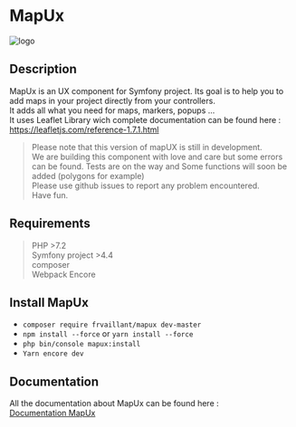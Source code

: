 # MapUx
![logo](http://frvaillant.com/mapux/logo.svg)
## Description
MapUx is an UX component for Symfony project. Its goal is to help you to add maps in your project directly from your controllers.  
It adds all what you need for maps, markers, popups ...  
It uses Leaflet Library wich complete documentation can be found here :  
https://leafletjs.com/reference-1.7.1.html 

> Please note that this version of mapUX is still in development.  
> We are building this component with love and care but some errors can be found.
> Tests are on the way and Some functions will soon be added (polygons for example)  
> Please use github issues to report any problem encountered.  
> Have fun.

## Requirements
> PHP >7.2  
> Symfony project >4.4  
> composer  
> Webpack Encore  

## Install MapUx
- `composer require frvaillant/mapux dev-master`
- `npm install --force` or `yarn install --force`
- `php bin/console mapux:install`  
- `Yarn encore dev`

## Documentation
All the documentation about MapUx can be found here :  
[Documentation MapUx](https://www.frvaillant.com/mapux)
